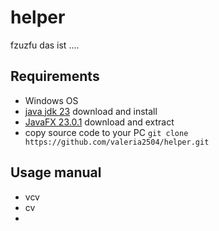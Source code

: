# helper
fzuzfu  das ist     ....

## Requirements
- Windows OS
- [java jdk 23](https://download.oracle.com/java/23/latest/jdk-23_windows-x64_bin.exe) download and install
- [JavaFX 23.0.1](https://download2.gluonhq.com/openjfx/23.0.1/openjfx-23.0.1_windows-x64_bin-sdk.zip) download and extract
- copy source code to your PC `git clone https://github.com/valeria2504/helper.git`


## Usage manual
- vcv
- cv
- 


